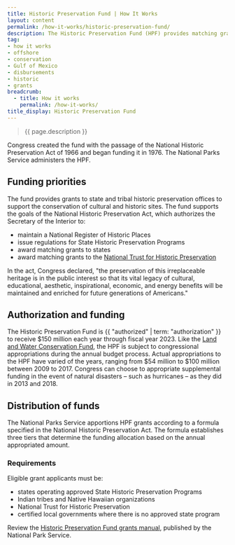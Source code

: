 ```yaml
---
title: Historic Preservation Fund | How It Works
layout: content
permalink: /how-it-works/historic-preservation-fund/
description: The Historic Preservation Fund (HPF) provides matching grants to state and tribal historic preservation offices to pay for surveys, training, and grants. The HPF is funded by revenue from offshore oil and gas leases.
tag:
- how it works
- offshore
- conservation
- Gulf of Mexico
- disbursements
- historic
- grants
breadcrumb:
  - title: How it works
    permalink: /how-it-works/
title_display: Historic Preservation Fund
---
```


> {{ page.description }}

Congress created the fund with the passage of the National Historic Preservation Act of 1966 and began funding it in 1976. The National Parks Service administers the HPF. 

## Funding priorities
The fund provides grants to state and tribal historic preservation offices to support the conservation of cultural and historic sites. The fund supports the goals of the National Historic Preservation Act, which authorizes the Secretary of the Interior to:

- maintain a National Register of Historic Places
- issue regulations for State Historic Preservation Programs
- award matching grants to states
- award matching grants to the [National Trust for Historic Preservation](https://savingplaces.org/)

In the act, Congress declared, "the preservation of this irreplaceable heritage is in the public interest so that its vital legacy of cultural, educational, aesthetic, inspirational, economic, and energy benefits will be maintained and enriched for future generations of Americans."

## Authorization and funding
The Historic Preservation Fund is {{ "authorized" | term: "authorization" }} to receive $150 million each year through fiscal year 2023. Like the [Land and Water Conservation Fund]({{site.baseurl}}/how-it-works/land-and-water-conservation-fund), the HPF is subject to congressional appropriations during the annual budget process. Actual appropriations to the HPF have varied of the years, ranging from $54 million to $100 million between 2009 to 2017. Congress can choose to appropriate supplemental funding in the event of natural disasters – such as hurricanes – as they did in 2013 and 2018. 

## Distribution of funds
The National Parks Service apportions HPF grants according to a formula specified in the National Historic Preservation Act. The formula establishes three tiers that determine the funding allocation based on the annual appropriated amount. 

### Requirements

Eligible grant applicants must be:

- states operating approved State Historic Preservation Programs
- Indian tribes and Native Hawaiian organizations
- National Trust for Historic Preservation
- certified local governments where there is no approved state program

Review the [Historic Preservation Fund grants manual](https://www.nps.gov/preservation-grants/HPF_Manual.pdf), published by the National Park Service.